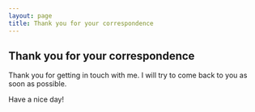 ```yaml
---
layout: page
title: Thank you for your correspondence
---
```

## Thank you for your correspondence
Thank you for getting in touch with me. I will try to come back to you as soon as possible.

Have a nice day!
